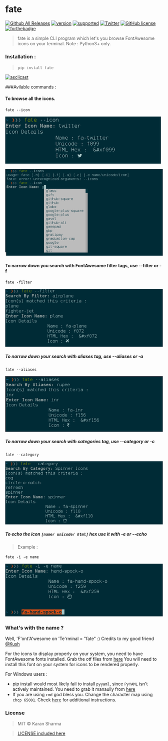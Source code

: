 # fate
[![Github All Releases](https://img.shields.io/github/downloads/mr-karan/fate/total.svg)]()
[![version](https://img.shields.io/pypi/v/fate.svg)](https://pypi.python.org/pypi/fate/)
[![supported](https://img.shields.io/pypi/pyversions/fate.svg)](https://pypi.python.org/pypi/fate/)
[![Twitter](https://img.shields.io/twitter/url/https/pypi.python.org/pypi/fate.svg?style=social?style=flat-square)](https://twitter.com/intent/tweet?text=Wow:&url=%5Bobject%20Object%5D)
[![GitHub license](https://img.shields.io/badge/license-MIT-blue.svg)](https://raw.githubusercontent.com/mr-karan/fate/master/LICENSE)
[![forthebadge](http://forthebadge.com/images/badges/built-with-love.svg)](http://forthebadge.com)
>fate is a simple CLI program which let's you browse FontAwesome icons on your terminal. 
Note : Python3+ only.

### Installation : 

> `pip install fate`


[![asciicast](https://asciinema.org/a/9oyqtsd9r6xh3ppryiy0yu14r.png)](https://asciinema.org/a/9oyqtsd9r6xh3ppryiy0yu14r)

###Avilable commands : 
#### To browse all the icons.

`fate --icon `

![icon](screenshots/icon.png)

![icon](screenshots/auto.png)

#### To narrow down you search with FontAwesome filter tags, use --filter or -f
`fate -filter`

![icon](screenshots/filter.png)
##### To narrow down your search with aliases tag, use --aliases or -a
`fate --aliases`

![icon](screenshots/aliases.png)
##### To narrow down your search with categories tag, use --category or -c
`fate --category`

![icon](screenshots/category.png)
##### To echo the icon `[name/ unicode/ html]` hex use it with -e or --echo

> Example : 

`fate -i -e name`

![icon](screenshots/echo.png)

### What's with the name ? 

Well, 'F'ont'A'wesome on 'Te'rminal = "fate" :)
Credits to my good friend [@Kush](https://twitter.com/BurstDragon)

For the icons to display properly on your system, you need to have FontAwesome fonts installed.
Grab the otf files from [here](https://fortawesome.github.io/Font-Awesome/)
You will need to install this font on your system for icons to be rendered properly.

For Windows users : 
 - pip install would most likely fail to install `pyyaml`, since `PyYAML` isn't actively maintained. You need to grab it manaully from [here](http://www.lfd.uci.edu/~gohlke/pythonlibs/#pyyaml)
 - If you are using `cmd` god bless you. Change the character map using `chcp 65001`. Check [here](http://stackoverflow.com/questions/14109024/how-to-make-unicode-charset-in-cmd-exe-by-default) for additional instructions.

### License
> MIT © Karan Sharma 

> [LICENSE included here](LICENSE)
